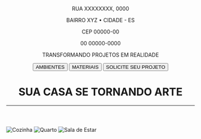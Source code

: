 <!DOCTYPE html>
<html lang="pt-br">
<head>
  <meta charset="UTF-8" />
  <meta name="viewport" content="width=device-width, initial-scale=1.0" />
  <title>Sua Casa Se Tornando Arte</title>
  <link rel="stylesheet" href="style.css" />
  <link rel="stylesheet" href="https://cdnjs.cloudflare.com/ajax/libs/font-awesome/6.5.0/css/all.min.css">
</head>
<body>
  <header>
    <div class="top-bar">
      <div>
        <p>RUA XXXXXXXX, 0000</p>
        <p>BAIRRO XYZ • CIDADE - ES</p>
        <p>CEP 00000-00</p>
      </div>
      <div>
        <p>00 00000-0000</p>
      </div>
      <div>
        <p>TRANSFORMANDO PROJETOS EM REALIDADE</p>
      </div>
      <div class="socials">
        <a href="#"><i class="fab fa-facebook-f"></i></a>
        <a href="#"><i class="fab fa-instagram"></i></a>
      </div>
    </div>

  <nav>
      <button>AMBIENTES</button>
      <button>MATERIAIS</button>
      <button>SOLICITE SEU PROJETO</button>
    </nav>

   <h1>SUA CASA SE TORNANDO ARTE</h1>
    <hr />
  </header>

  <main class="galeria">
<img src="imagens/cozinha.png" alt="Cozinha" />
<img src="imagens/quarto.png" alt="Quarto" />
<img src="imagens/sala.png" alt="Sala de Estar" />
  </main>
</body>
</html>

